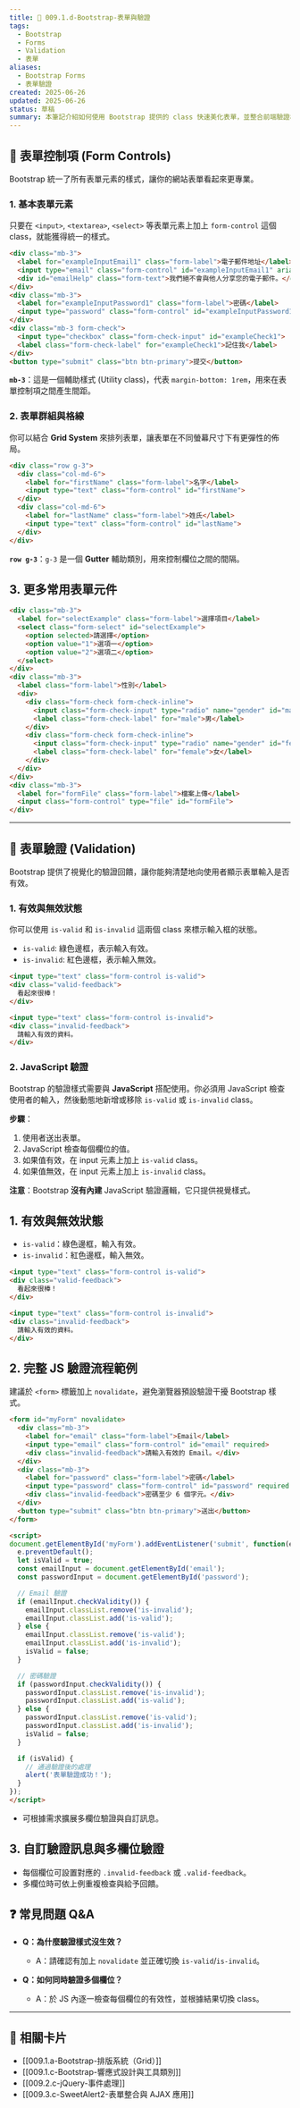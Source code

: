 ```yaml
---
title: 📌 009.1.d-Bootstrap-表單與驗證
tags:
  - Bootstrap
  - Forms
  - Validation
  - 表單
aliases:
  - Bootstrap Forms
  - 表單驗證
created: 2025-06-26
updated: 2025-06-26
status: 草稿
summary: 本筆記介紹如何使用 Bootstrap 提供的 class 快速美化表單，並整合前端驗證樣式，提升使用者體驗。
---
```


## 📘 表單控制項 (Form Controls)

Bootstrap 統一了所有表單元素的樣式，讓你的網站表單看起來更專業。

### 1. **基本表單元素**

只要在 `<input>`, `<textarea>`, `<select>` 等表單元素上加上 `form-control` 這個 class，就能獲得統一的樣式。

```html
<div class="mb-3">
  <label for="exampleInputEmail1" class="form-label">電子郵件地址</label>
  <input type="email" class="form-control" id="exampleInputEmail1" aria-describedby="emailHelp">
  <div id="emailHelp" class="form-text">我們絕不會與他人分享您的電子郵件。</div>
</div>
<div class="mb-3">
  <label for="exampleInputPassword1" class="form-label">密碼</label>
  <input type="password" class="form-control" id="exampleInputPassword1">
</div>
<div class="mb-3 form-check">
  <input type="checkbox" class="form-check-input" id="exampleCheck1">
  <label class="form-check-label" for="exampleCheck1">記住我</label>
</div>
<button type="submit" class="btn btn-primary">提交</button>
```

**`mb-3`**：這是一個輔助樣式 (Utility class)，代表 `margin-bottom: 1rem`，用來在表單控制項之間產生間距。

### 2. **表單群組與格線**

你可以結合 **Grid System** 來排列表單，讓表單在不同螢幕尺寸下有更彈性的佈局。

```html
<div class="row g-3">
  <div class="col-md-6">
    <label for="firstName" class="form-label">名字</label>
    <input type="text" class="form-control" id="firstName">
  </div>
  <div class="col-md-6">
    <label for="lastName" class="form-label">姓氏</label>
    <input type="text" class="form-control" id="lastName">
  </div>
</div>
```
**`row g-3`**：`g-3` 是一個 **Gutter** 輔助類別，用來控制欄位之間的間隔。

## 3. **更多常用表單元件**

```html
<div class="mb-3">
  <label for="selectExample" class="form-label">選擇項目</label>
  <select class="form-select" id="selectExample">
    <option selected>請選擇</option>
    <option value="1">選項一</option>
    <option value="2">選項二</option>
  </select>
</div>
<div class="mb-3">
  <label class="form-label">性別</label>
  <div>
    <div class="form-check form-check-inline">
      <input class="form-check-input" type="radio" name="gender" id="male" value="male">
      <label class="form-check-label" for="male">男</label>
    </div>
    <div class="form-check form-check-inline">
      <input class="form-check-input" type="radio" name="gender" id="female" value="female">
      <label class="form-check-label" for="female">女</label>
    </div>
  </div>
</div>
<div class="mb-3">
  <label for="formFile" class="form-label">檔案上傳</label>
  <input class="form-control" type="file" id="formFile">
</div>

```

---

## 🎨 表單驗證 (Validation)

Bootstrap 提供了視覺化的驗證回饋，讓你能夠清楚地向使用者顯示表單輸入是否有效。

### 1. **有效與無效狀態**

你可以使用 `is-valid` 和 `is-invalid` 這兩個 class 來標示輸入框的狀態。
- `is-valid`: 綠色邊框，表示輸入有效。
- `is-invalid`: 紅色邊框，表示輸入無效。

```html
<input type="text" class="form-control is-valid">
<div class="valid-feedback">
  看起來很棒！
</div>

<input type="text" class="form-control is-invalid">
<div class="invalid-feedback">
  請輸入有效的資料。
</div>
```

### 2. **JavaScript 驗證**

Bootstrap 的驗證樣式需要與 **JavaScript** 搭配使用。你必須用 JavaScript 檢查使用者的輸入，然後動態地新增或移除 `is-valid` 或 `is-invalid` class。

**步驟**：

1. 使用者送出表單。
2. JavaScript 檢查每個欄位的值。
3. 如果值有效，在 input 元素上加上 `is-valid` class。
4. 如果值無效，在 input 元素上加上 `is-invalid` class。

**注意**：Bootstrap **沒有內建** JavaScript 驗證邏輯，它只提供視覺樣式。

## 1. **有效與無效狀態**

- `is-valid`：綠色邊框，輸入有效。
- `is-invalid`：紅色邊框，輸入無效。

```html
<input type="text" class="form-control is-valid">
<div class="valid-feedback">
  看起來很棒！
</div>

<input type="text" class="form-control is-invalid">
<div class="invalid-feedback">
  請輸入有效的資料。
</div>

```

## 2. **完整 JS 驗證流程範例**

建議於 `<form>` 標籤加上 `novalidate`，避免瀏覽器預設驗證干擾 Bootstrap 樣式。

```html
<form id="myForm" novalidate>
  <div class="mb-3">
    <label for="email" class="form-label">Email</label>
    <input type="email" class="form-control" id="email" required>
    <div class="invalid-feedback">請輸入有效的 Email。</div>
  </div>
  <div class="mb-3">
    <label for="password" class="form-label">密碼</label>
    <input type="password" class="form-control" id="password" required minlength="6">
    <div class="invalid-feedback">密碼至少 6 個字元。</div>
  </div>
  <button type="submit" class="btn btn-primary">送出</button>
</form>

<script>
document.getElementById('myForm').addEventListener('submit', function(e) {
  e.preventDefault();
  let isValid = true;
  const emailInput = document.getElementById('email');
  const passwordInput = document.getElementById('password');

  // Email 驗證
  if (emailInput.checkValidity()) {
    emailInput.classList.remove('is-invalid');
    emailInput.classList.add('is-valid');
  } else {
    emailInput.classList.remove('is-valid');
    emailInput.classList.add('is-invalid');
    isValid = false;
  }

  // 密碼驗證
  if (passwordInput.checkValidity()) {
    passwordInput.classList.remove('is-invalid');
    passwordInput.classList.add('is-valid');
  } else {
    passwordInput.classList.remove('is-valid');
    passwordInput.classList.add('is-invalid');
    isValid = false;
  }

  if (isValid) {
    // 通過驗證後的處理
    alert('表單驗證成功！');
  }
});
</script>

```

- 可根據需求擴展多欄位驗證與自訂訊息。

## 3. **自訂驗證訊息與多欄位驗證**

- 每個欄位可設置對應的 `.invalid-feedback` 或 `.valid-feedback`。
- 多欄位時可依上例重複檢查與給予回饋。

## ❓ 常見問題 Q&A

- **Q：為什麼驗證樣式沒生效？**
    - A：請確認有加上 `novalidate` 並正確切換 `is-valid`/`is-invalid`。

- **Q：如何同時驗證多個欄位？**
    - A：於 JS 內逐一檢查每個欄位的有效性，並根據結果切換 class。

---
## 🔗 相關卡片

- [[009.1.a-Bootstrap-排版系統（Grid）]]
- [[009.1.c-Bootstrap-響應式設計與工具類別]]
- [[009.2.c-jQuery-事件處理]]
- [[009.3.c-SweetAlert2-表單整合與 AJAX 應用]]